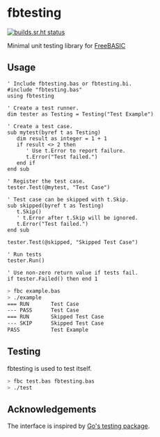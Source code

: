 # fbtesting

[![builds.sr.ht status](https://builds.sr.ht/~jlaasonen/fbtesting/commits/main/.build.yml.svg)](https://builds.sr.ht/~jlaasonen/fbtesting/commits/main/.build.yml?)

Minimal unit testing library for [FreeBASIC](https://www.freebasic.net/)

## Usage

```freebasic
' Include fbtesting.bas or fbtesting.bi.
#include "fbtesting.bas"
using fbtesting

' Create a test runner.
dim tester as Testing = Testing("Test Example")

' Create a test case.
sub mytest(byref t as Testing)
   dim result as integer = 1 + 1
   if result <> 2 then
      ' Use t.Error to report failure.
      t.Error("Test failed.")
   end if
end sub

' Register the test case.
tester.Test(@mytest, "Test Case")

' Test case can be skipped with t.Skip.
sub skipped(byref t as Testing)
   t.Skip()
   ' t.Error after t.Skip will be ignored.
   t.Error("Test failed.")
end sub

tester.Test(@skipped, "Skipped Test Case")

' Run tests
tester.Run()

' Use non-zero return value if tests fail.
if tester.Failed() then end 1
```

```sh
> fbc example.bas
> ./example
=== RUN       Test Case
--- PASS      Test Case
=== RUN       Skipped Test Case
--- SKIP      Skipped Test Case
PASS          Test Example
```

## Testing

fbtesting is used to test itself.

```sh
> fbc test.bas fbtesting.bas
> ./test
```

## Acknowledgements

The interface is inspired by [Go's testing package](https://pkg.go.dev/testing).
